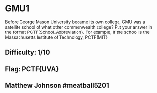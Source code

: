 # GMU1
Before George Mason University became its own college, GMU was a satellite school of what other commonwealth college?
Put your answer in the format PCTF{School_Abbreviation}. For example, if the school is the Massachusetts Institute of Technology, PCTF{MIT}

## Difficulty: 1/10
## Flag: PCTF{UVA}
## Matthew Johnson #meatball5201
